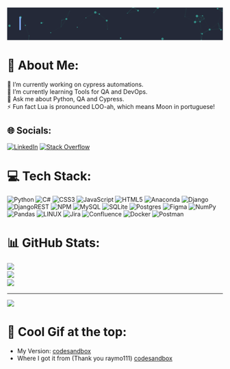 [![](https://raw.githubusercontent.com/andseg/andseg/main/readme-andseg2.gif)](https://www.linkedin.com/in/segatto9/?locale=en_US)
# 💫 About Me:
🔭 I’m currently working on cypress automations.<br>🌱 I’m currently learning Tools for QA and DevOps.<br>💬 Ask me about Python, QA and Cypress.<br>⚡ Fun fact Lua is pronounced LOO-ah, which means Moon in portuguese!


## 🌐 Socials:
[![LinkedIn](https://img.shields.io/badge/LinkedIn-%230077B5.svg?logo=linkedin&logoColor=white)](https://linkedin.com/in/segatto9) [![Stack Overflow](https://img.shields.io/badge/-Stackoverflow-FE7A16?logo=stack-overflow&logoColor=white)](https://stackoverflow.com/users/6226568) 

# 💻 Tech Stack:
![Python](https://img.shields.io/badge/python-3670A0?style=plastic&logo=python&logoColor=ffdd54) ![C#](https://img.shields.io/badge/c%23-%23239120.svg?style=plastic&logo=c-sharp&logoColor=white) ![CSS3](https://img.shields.io/badge/css3-%231572B6.svg?style=plastic&logo=css3&logoColor=white) ![JavaScript](https://img.shields.io/badge/javascript-%23323330.svg?style=plastic&logo=javascript&logoColor=%23F7DF1E) ![HTML5](https://img.shields.io/badge/html5-%23E34F26.svg?style=plastic&logo=html5&logoColor=white) ![Anaconda](https://img.shields.io/badge/Anaconda-%2344A833.svg?style=plastic&logo=anaconda&logoColor=white) ![Django](https://img.shields.io/badge/django-%23092E20.svg?style=plastic&logo=django&logoColor=white) ![DjangoREST](https://img.shields.io/badge/DJANGO-REST-ff1709?style=plastic&logo=django&logoColor=white&color=ff1709&labelColor=gray) ![NPM](https://img.shields.io/badge/NPM-%23000000.svg?style=plastic&logo=npm&logoColor=white) ![MySQL](https://img.shields.io/badge/mysql-%2300f.svg?style=plastic&logo=mysql&logoColor=white) ![SQLite](https://img.shields.io/badge/sqlite-%2307405e.svg?style=plastic&logo=sqlite&logoColor=white) ![Postgres](https://img.shields.io/badge/postgres-%23316192.svg?style=plastic&logo=postgresql&logoColor=white) 	![Figma](https://img.shields.io/badge/figma-%23F24E1E.svg?style=plastic&logo=figma&logoColor=white) ![NumPy](https://img.shields.io/badge/numpy-%23013243.svg?style=plastic&logo=numpy&logoColor=white) ![Pandas](https://img.shields.io/badge/pandas-%23150458.svg?style=plastic&logo=pandas&logoColor=white) ![LINUX](https://img.shields.io/badge/Linux-FCC624?style=plastic&logo=linux&logoColor=black) ![Jira](https://img.shields.io/badge/jira-%230A0FFF.svg?style=plastic&logo=jira&logoColor=white) ![Confluence](https://img.shields.io/badge/confluence-%23172BF4.svg?style=plastic&logo=confluence&logoColor=white) ![Docker](https://img.shields.io/badge/docker-%230db7ed.svg?style=plastic&logo=docker&logoColor=white) ![Postman](https://img.shields.io/badge/Postman-FF6C37?style=plastic&logo=postman&logoColor=white)
# 📊 GitHub Stats:
![](https://github-readme-stats.vercel.app/api?username=andseg&theme=blueberry&hide_border=false&include_all_commits=false&count_private=false)<br/>
![](https://github-readme-streak-stats.herokuapp.com/?user=andseg&theme=blueberry&hide_border=false)<br/>
![](https://github-readme-stats.vercel.app/api/top-langs/?username=andseg&theme=blueberry&hide_border=false&include_all_commits=false&count_private=false&layout=compact)

---
[![](https://visitcount.itsvg.in/api?id=andseg&icon=0&color=3)](https://visitcount.itsvg.in)

<!-- Proudly created with GPRM ( https://gprm.itsvg.in ) -->

<!--
**andseg/andseg** is a ✨ _special_ ✨ repository because its `README.md` (this file) appears on your GitHub profile.

Here are some ideas to get you started:

- 🔭 I’m currently working on ...
- 🌱 I’m currently learning ...
- 👯 I’m looking to collaborate on ...
- 🤔 I’m looking for help with ...
- 💬 Ask me about ...
- 📫 How to reach me: ...
- 😄 Pronouns: ...
- ⚡ Fun fact: ...
[LinkedIn](https://img.shields.io/badge/LinkedIn-%230077B5.svg?logo=linkedin&logoColor=white)]()
-->

# 💬 Cool Gif at the top:
- My Version: [codesandbox](https://codesandbox.io/s/readme-intro-gif-forked-gmkqnc?file=/src/main.js)
- Where I got it from (Thank you raymo111) [codesandbox](https://codesandbox.io/s/readme-introgif-9fjo5)
